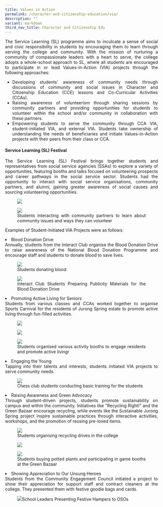 ```yaml
---
title: Values in Action
permalink: /character-and-citizenship-education/via/
description: ""
variant: markdown
third_nav_title: Character and Citizenship Edu
---
```

<div align="justify">
	
<p>The Service Learning (SL) programme aims to inculcate a sense of social and civic responsibility in students by encouraging them to learn through serving the college and community. With the mission of nurturing a community of compassionate leaders with a heart to serve, the college adopts a whole-school approach to SL, where all students are encouraged to participate in or lead Values-in-Action (VIA) projects through the following approaches:</p>
<ul>
<li>Developing students' awareness of community needs through discussions of community and social issues in Character and Citizenship Education (CCE) lessons and Co-Curricular Activities (CCAs).</li>

<li>Raising awareness of volunteerism through sharing sessions by community partners and providing opportunities for students to volunteer within the school and/or community in collaboration with these partners.</li>
	
<li>Empowering students to serve the community through CCA VIA, student-initiated VIA, and external VIA. Students take ownership of understanding the needs of beneficiaries and initiate Values-in-Action projects with their peers from their class or CCA.</li></ul>

<h4>Service Learning (SL) Festival</h4>

<p>The Service Learning (SL) Festival brings together students and representatives from social service agencies (SSAs) to explore a variety of opportunities, featuring booths and talks focused on volunteering prospects and career pathways in the social service sector. Students had the opportunity to interact with social service organisations, community partners, and alumni, gaining greater awareness of social causes and sourcing volunteering opportunities.</p>

<p></p><figure><img src="/images/Curriculum/CCE%20%20%20VIA/JP_Innovation_Fest_1.jpg"><figcaption></figcaption></figure><p></p>
	
<p></p><figure><img src="/images/Curriculum/CCE%20%20%20VIA/JP_Innovation_Fest_2.jpg"><figcaption>Students interacting with community partners to learn about community issues and ways they can volunteer</figcaption></figure><p></p>

<p>Examples of Student-Initiated VIA Projects were as follows:</p>

<li>Blood Donation Drive<br>Annually, students from the Interact Club organise the Blood Donation Drive to raise awareness of the National Blood Donation Programme and encourage staff and students to donate blood to save lives.</li>

<p></p><figure><img src="/images/JPJC%20Experience/Co%20Curriculum/CCE/Values%20in%20Action/v3.png"><figcaption>Students donating blood</figcaption></figure><p></p>

<p></p><figure><img src="/images/JPJC%20Experience/Co%20Curriculum/CCE/Values%20in%20Action/v4.png"><figcaption>Interact Club Students Preparing Publicity Materials for the Blood Donation Drive</figcaption></figure><p></p>

<li>Promoting Active Living for Seniors<br>
Students from various classes and CCAs worked together to organise Sports Carnival for the residents of Jurong Spring estate to promote active living through fun-filled activities.</li>

<p></p><figure><img src="/images/Curriculum/CCE%20%20%20VIA/JSCC_Carnival_1.jpg"><figcaption></figcaption></figure><p></p>

<p></p><figure><img src="/images/Curriculum/CCE%20%20%20VIA/JSCC_Carnival_2.jpg"><figcaption></figcaption></figure><p></p>
	
<p></p><figure><img src="/images/Curriculum/CCE%20%20%20VIA/JSCC_Carnival_3_jpeg.jpg"><figcaption>Students organised various activity booths to engage residents and promote active livingr</figcaption></figure><p></p>

<li>Engaging the Young<br>
Tapping into their talents and interests, students initiated VIA projects to serve community needs.</li>

<p></p><figure><img src="/images/JPJC%20Experience/Co%20Curriculum/CCE/Values%20in%20Action/v6.jpg"><figcaption>Chess club students conducting basic training for the students</figcaption></figure><p></p>
		
<li>Raising Awareness and Green Advocacy<br>
Through student-driven projects, students promote sustainability on campus and within the community. Initiatives like "Recycling Right!" and the Green Bazaar encourage recycling, while events like the Sustainable Jurong Spring project inspire sustainable practices through interactive activities, workshops, and the promotion of reusing pre-loved items.</li>

<p></p><figure><img src="/images/Curriculum/CCE%20%20%20VIA/Green_Bazaar_3.jpg"><figcaption>Students organising recycling drives in the college</figcaption></figure><p></p> 
	
<p></p><figure><img src="/images/Curriculum/CCE%20%20%20VIA/Green_Bazaar_1_jpeg.jpg"><figcaption></figcaption></figure><p></p> 

<p></p><figure><img src="/images/Curriculum/CCE%20%20%20VIA/Green_Bazaar_2.jpg"><figcaption>Students buying potted plants and participating in game booths at the Green Bazaar</figcaption></figure><p></p> 

<li>Showing Appreciation to Our Unsung Heroes<br>
Students from the Community Engagement Council initiated a project to show their appreciation for support staff and contract cleaners at the college. They presented them with festive goodie bags and cards.</li>

<p></p><figure><img src="/images/Curriculum/CCE%20%20%20VIA/Appreciation_OSO.jpg">School Leaders Presenting Festive Hampers to OSOs</figure><p></p>

</div>